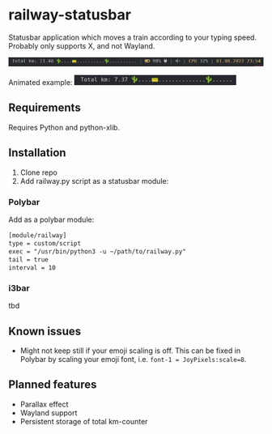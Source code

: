 # railway-statusbar
Statusbar application which moves a train according to your typing speed.
Probably only supports X, and not Wayland.

![Illustration of the application in a statusbar](images/status.png)

Animated example:
![Animated illustration of the application](images/animated.gif) 

## Requirements
Requires Python and python-xlib.


## Installation

1. Clone repo
2. Add railway.py script as a statusbar module:

### Polybar
Add as a polybar module:
```
[module/railway]
type = custom/script
exec = "/usr/bin/python3 -u ~/path/to/railway.py"
tail = true
interval = 10
```

### i3bar
tbd


## Known issues
- Might not keep still if your emoji scaling is off. This can be fixed in Polybar by scaling your emoji font, i.e. `font-1 = JoyPixels:scale=8`.


## Planned features
- Parallax effect
- Wayland support
- Persistent storage of total km-counter
